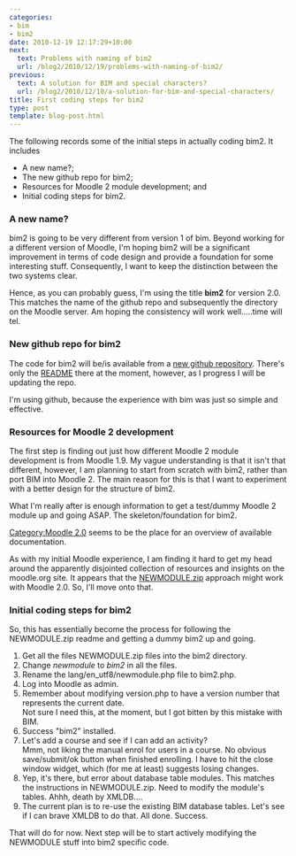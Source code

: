 ```yaml
---
categories:
- bim
- bim2
date: 2010-12-19 12:17:29+10:00
next:
  text: Problems with naming of bim2
  url: /blog2/2010/12/19/problems-with-naming-of-bim2/
previous:
  text: A solution for BIM and special characters?
  url: /blog2/2010/12/10/a-solution-for-bim-and-special-characters/
title: First coding steps for bim2
type: post
template: blog-post.html
---
```

The following records some of the initial steps in actually coding bim2. It includes

- A new name?;
- The new github repo for bim2;
- Resources for Moodle 2 module development; and
- Initial coding steps for bim2.

### A new name?

bim2 is going to be very different from version 1 of bim. Beyond working for a different version of Moodle, I'm hoping bim2 will be a significant improvement in terms of code design and provide a foundation for some interesting stuff. Consequently, I want to keep the distinction between the two systems clear.

Hence, as you can probably guess, I'm using the title **bim2** for version 2.0. This matches the name of the github repo and subsequently the directory on the Moodle server. Am hoping the consistency will work well.....time will tel.

### New github repo for bim2

The code for bim2 will be/is available from a [new github repository](https://github.com/djplaner/bim2). There's only the [README](https://github.com/djplaner/bim2/blob/master/README) there at the moment, however, as I progress I will be updating the repo.

I'm using github, because the experience with bim was just so simple and effective.

### Resources for Moodle 2 development

The first step is finding out just how different Moodle 2 module development is from Moodle 1.9. My vague understanding is that it isn't that different, however, I am planning to start from scratch with bim2, rather than port BIM into Moodle 2. The main reason for this is that I want to experiment with a better design for the structure of bim2.

What I'm really after is enough information to get a test/dummy Moodle 2 module up and going ASAP. The skeleton/foundation for bim2.

[Category:Moodle 2.0](http://docs.moodle.org/en/Category:Moodle_2.0) seems to be the place for an overview of available documentation.

As with my initial Moodle experience, I am finding it hard to get my head around the apparently disjointed collection of resources and insights on the moodle.org site. It appears that the [NEWMODULE.zip](http://docs.moodle.org/en/Development:NEWMODULE_Documentation) approach might work with Moodle 2.0. So, I'll move onto that.

### Initial coding steps for bim2

So, this has essentially become the process for following the NEWMODULE.zip readme and getting a dummy bim2 up and going.

1. Get all the files NEWMODULE.zip files into the bim2 directory.
2. Change _newmodule_ to _bim2_ in all the files.
3. Rename the lang/en\_utf8/newmodule.php file to bim2.php.
4. Log into Moodle as admin.
5. Remember about modifying version.php to have a version number that represents the current date.  
    Not sure I need this, at the moment, but I got bitten by this mistake with BIM.
6. Success "bim2" installed.
7. Let's add a course and see if I can add an activity?  
    Mmm, not liking the manual enrol for users in a course. No obvious save/submit/ok button when finished enrolling. I have to hit the close window widget, which (for me at least) suggests losing changes.
8. Yep, it's there, but error about database table modules. This matches the instructions in NEWMODULE.zip. Need to modify the module's tables. Ahhh, death by XMLDB....
9. The current plan is to re-use the existing BIM database tables. Let's see if I can brave XMLDB to do that. All done. Success.

That will do for now. Next step will be to start actively modifying the NEWMODULE stuff into bim2 specific code.